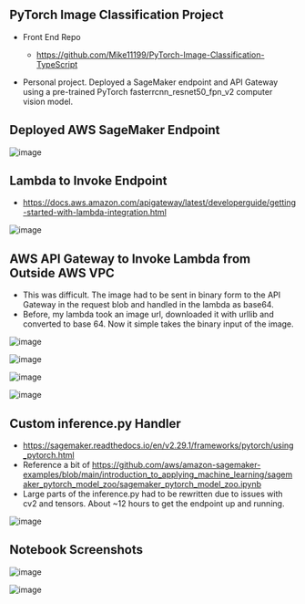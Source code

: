## PyTorch Image Classification Project

- Front End Repo
  - https://github.com/Mike11199/PyTorch-Image-Classification-TypeScript 

- Personal project.  Deployed a SageMaker endpoint and API Gateway using a pre-trained PyTorch fasterrcnn_resnet50_fpn_v2 computer vision model.

## Deployed AWS SageMaker Endpoint

![image](https://github.com/Mike11199/PyTorch-Image-Classification/assets/91037796/5e9fdef7-d082-45bd-b672-3dc7e8e4d415)

## Lambda to Invoke Endpoint

- https://docs.aws.amazon.com/apigateway/latest/developerguide/getting-started-with-lambda-integration.html 

![image](https://github.com/Mike11199/PyTorch-Image-Classification/assets/91037796/ad98ae5f-abc3-4279-9744-1ef7604af448)

## AWS API Gateway to Invoke Lambda from Outside AWS VPC

- This was difficult.  The image had to be sent in binary form to the API Gateway in the request blob and handled in the lambda as base64.
- Before, my lambda took an image url, downloaded it with urllib and converted to base 64.  Now it simple takes the binary input of the image.

![image](https://github.com/Mike11199/PyTorch-Image-Classification/assets/91037796/0dd676cc-fb66-4308-a159-40f0029bf2c7)

![image](https://github.com/Mike11199/PyTorch-Image-Classification/assets/91037796/12e436af-8abe-4fad-9a47-fec6a5b486ab)

![image](https://github.com/Mike11199/PyTorch-Image-Classification/assets/91037796/31e15c2d-09d8-496c-bb34-ad2e906c77a1)

![image](https://github.com/Mike11199/PyTorch-Image-Classification/assets/91037796/8e5f60ef-80de-4925-b65c-f3dd32fabefb)


## Custom inference.py Handler

- https://sagemaker.readthedocs.io/en/v2.29.1/frameworks/pytorch/using_pytorch.html
- Reference a bit of https://github.com/aws/amazon-sagemaker-examples/blob/main/introduction_to_applying_machine_learning/sagemaker_pytorch_model_zoo/sagemaker_pytorch_model_zoo.ipynb
- Large parts of the inference.py had to be rewritten due to issues with cv2 and tensors.  About ~12 hours to get the endpoint up and running.

![image](https://github.com/Mike11199/PyTorch-Image-Classification/assets/91037796/52ac1269-ccb2-4964-9514-7b6208b78d03)

## Notebook Screenshots

![image](https://github.com/Mike11199/PyTorch-Image-Classification/assets/91037796/00f269c1-d941-4cdc-b6a0-948e29ad63f4)

![image](https://github.com/Mike11199/PyTorch-Image-Classification/assets/91037796/d9369c98-e610-4d0b-903a-cde9d1dde618)









